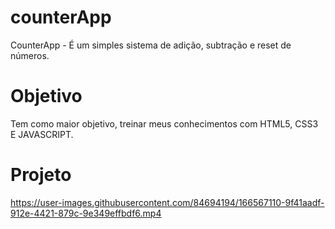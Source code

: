 # counterApp
CounterApp - É um simples sistema de adição, subtração e reset de números.  

# Objetivo
Tem como maior objetivo, treinar meus conhecimentos com HTML5, CSS3 E JAVASCRIPT.

# Projeto

https://user-images.githubusercontent.com/84694194/166567110-9f41aadf-912e-4421-879c-9e349effbdf6.mp4

